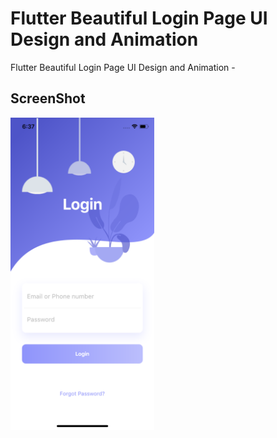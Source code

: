 # Flutter Beautiful Login Page UI Design and Animation

Flutter Beautiful Login Page UI Design and Animation -

## ScreenShot

<img src="assets/screenshot/one.png" height="500em" />


